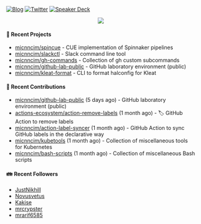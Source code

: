 [![Blog](https://img.shields.io/badge/Blog-0?style=flat-square&logo=gatsby&color=181717&logoColor=white)](https://micnncim.com)
[![Twitter](https://img.shields.io/badge/Twitter-0?style=flat-square&logo=twitter&color=1DA1F2&logoColor=white)](https://twitter.com/micnncim)
[![Speaker Deck](https://img.shields.io/badge/Speaker_Deck-0?style=flat-square&logo=speaker-deck&color=009287&logoColor=white)](https://speakerdeck.com/micnncim)

<p align="center">
<img src="https://github-readme-stats.vercel.app/api?username=micnncim&show_icons=true&count_private=true" />
</p>

#### 🍎 Recent Projects

- [micnncim/spincue](https://github.com/micnncim/spincue) - CUE implementation of Spinnaker pipelines
- [micnncim/slackctl](https://github.com/micnncim/slackctl) - Slack command line tool
- [micnncim/gh-commands](https://github.com/micnncim/gh-commands) - Collection of gh custom subcommands
- [micnncim/github-lab-public](https://github.com/micnncim/github-lab-public) - GitHub laboratory environment (public)
- [micnncim/kleat-format](https://github.com/micnncim/kleat-format) - CLI to format halconfig for Kleat

#### 🌱 Recent Contributions

- [micnncim/github-lab-public](https://github.com/micnncim/github-lab-public) (5 days ago) - GitHub laboratory environment (public)
- [actions-ecosystem/action-remove-labels](https://github.com/actions-ecosystem/action-remove-labels) (1 month ago) - 🏷️ GitHub Action to remove labels
- [micnncim/action-label-syncer](https://github.com/micnncim/action-label-syncer) (1 month ago) - GitHub Action to sync GitHub labels in the declarative way
- [micnncim/kubetools](https://github.com/micnncim/kubetools) (1 month ago) - Collection of miscellaneous tools for Kubernetes
- [micnncim/bash-scripts](https://github.com/micnncim/bash-scripts) (1 month ago) - Collection of miscellaneous Bash scripts

#### 👪  Recent Followers

- [JustNikhill](https://github.com/JustNikhill)
- [Novusvetus](https://github.com/Novusvetus)
- [Kakise](https://github.com/Kakise)
- [mrcrypster](https://github.com/mrcrypster)
- [mrarif6585](https://github.com/mrarif6585)
